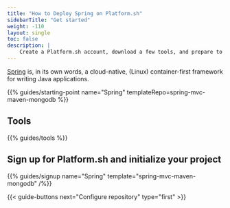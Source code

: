 ```yaml
---
title: "How to Deploy Spring on Platform.sh"
sidebarTitle: "Get started"
weight: -110
layout: single
toc: false
description: |
    Create a Platform.sh account, download a few tools, and prepare to deploy Spring.
---
```


[Spring](https://start.spring.io/) is, in its own words, a cloud-native, (Linux) container-first framework for writing Java applications. 

{{% guides/starting-point name="Spring" templateRepo=spring-mvc-maven-mongodb %}}

## Tools

{{% guides/tools %}}

## Sign up for Platform.sh and initialize your project

{{% guides/signup name="Spring" template="spring-mvc-maven-mongodb" /%}}

{{< guide-buttons next="Configure repository" type="first" >}}
